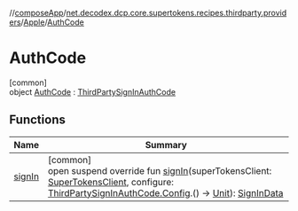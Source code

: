 //[composeApp](../../../../index.md)/[net.decodex.dcp.core.supertokens.recipes.thirdparty.providers](../../index.md)/[Apple](../index.md)/[AuthCode](index.md)

# AuthCode

[common]\
object [AuthCode](index.md) : [ThirdPartySignInAuthCode](../../../net.decodex.dcp.core.supertokens.recipes.thirdparty/-third-party-sign-in-auth-code/index.md)

## Functions

| Name | Summary |
|---|---|
| [signIn](../../../net.decodex.dcp.core.supertokens.recipes.thirdparty/-third-party-sign-in-auth-code/sign-in.md) | [common]<br>open suspend override fun [signIn](../../../net.decodex.dcp.core.supertokens.recipes.thirdparty/-third-party-sign-in-auth-code/sign-in.md)(superTokensClient: [SuperTokensClient](../../../net.decodex.dcp.core.supertokens/-super-tokens-client/index.md), configure: [ThirdPartySignInAuthCode.Config](../../../net.decodex.dcp.core.supertokens.recipes.thirdparty/-third-party-sign-in-auth-code/-config/index.md).() -&gt; [Unit](https://kotlinlang.org/api/latest/jvm/stdlib/kotlin/-unit/index.html)): [SignInData](../../../net.decodex.dcp.core.supertokens.models/-sign-in-data/index.md) |
